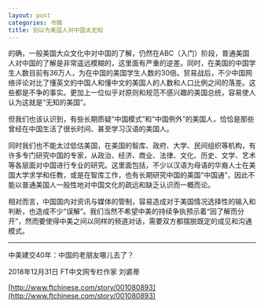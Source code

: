 ```yaml
---
layout: post
categories: 书摘
title: 别以为美国人对中国太无知
---
```


的确，一般美国大众文化中对中国的了解，仍然在ABC（入门）阶段，普通美国人对中国的了解是非常遥远模糊的，这里面有严重的逆差。同时，在美国的中国学生人数目前有36万人，为在中国的美国学生人数的30倍。贸易战后，不少中国网络评论对比了懂英文的中国人和懂中文的美国人的人数和人口比例之间的落差。这些都是不争的事实。更加上一位似乎对原则和规范不感兴趣的美国总统，容易使人认为这就是“无知的美国”。

但我们也该认识到，有些长期质疑“中国模式”和“中国例外”的美国人，恰恰是那些曾经在中国生活了很长时间、甚至学习汉语的美国人。

同时我们也不能太过低估美国，在美国的智库、政府、大学、民间组织等机构，有许多专门研究中国的专家，从政治、经济、商业、法律、文化、历史、文学、艺术等各层面对中国进行专业的研究。这里面包括，不少以汉语为母语的华裔人士在美国大学求学和任教，或是在智库工作，也有长期研究中国的美国“中国通”，因此不能以普通美国人一般性地对中国文化的疏远和缺乏认识而一概而论。

相对而言，中国国内对资讯与媒体的管制，容易造成对于美国情况选择性的输入和判断，也造成不少“误解”。我们当然不希望中美的持续争执预示着“因了解而分开”，然而要使得中美之间以同样的频道对话，需要双方都摆脱既定的成见和沟通模式。

---

中美建交40年：中国的老朋友哪儿去了？

2018年12月31日 FT中文网专栏作家 刘裘蒂

[http://www.ftchinese.com/story/001080893](http://www.ftchinese.com/story/001080893)
